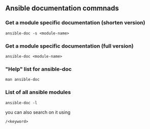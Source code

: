 ## Ansible documentation commnads

### Get a module specific documentation (shorten version)
```
ansible-doc -s <module-name>
```

### Get a module specific documentation (full version)
```
ansible-doc <module-name>
```

### "Help" list for ansible-doc
```
man ansible-doc
```

### List of all ansible modules
```
ansible-doc -l
``` 
you can also search on it using
```
/<keyword>
```